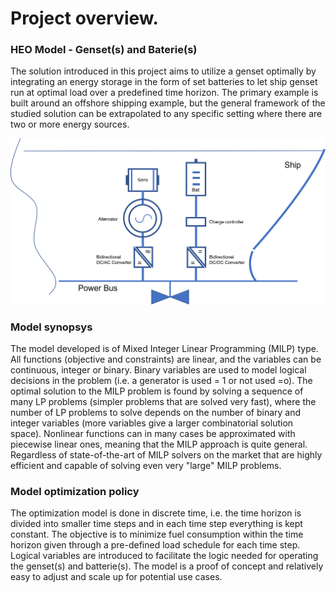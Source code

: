 Project overview.
====================

### HEO Model - Genset(s) and Baterie(s)

The solution introduced in this project aims to utilize a genset optimally by integrating an energy storage in the form of set batteries to let ship genset run at optimal load over a predefined time horizon. 
The primary example is built around an offshore shipping example, but the general framework of the studied solution can be extrapolated to any specific setting where there are two or more energy sources.

![Screenshot](img/hyh_illustration.png)

### Model synopsys
The model developed is of Mixed Integer Linear Programming (MILP)
type. All functions (objective and constraints) are linear, and the variables can be continuous, integer or binary. Binary variables are used to model logical decisions in the problem (i.e. a generator is used = 1 or not used =o).
The optimal solution to the MILP problem is found by solving a sequence of many LP problems (simpler problems that are solved very fast), where the number of LP problems to solve depends on the number of binary and integer variables (more variables give a larger combinatorial solution space).
Nonlinear functions can in many cases be approximated with piecewise linear ones, meaning that the MILP approach is quite general. Regardless of state-of-the-art of MILP solvers on the market that are highly efficient and capable of solving even very "large" MILP problems.

### Model optimization policy
The optimization model is done in discrete time, i.e. the time horizon is divided into smaller time steps and in each time step everything is kept constant.
The objective is to minimize fuel consumption within the time horizon given through a pre-defined load schedule for each time step.
Logical variables are introduced to facilitate the logic needed for operating the genset(s) and batterie(s).
The model is a proof of concept and relatively easy to adjust and scale up for potential use cases.